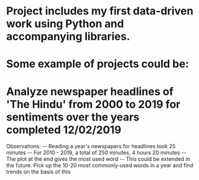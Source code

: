 # Project includes my first data-driven work using Python and accompanying libraries.
# Some example of projects could be:

# Analyze newspaper headlines of 'The Hindu' from 2000 to 2019 for sentiments over the years completed 12/02/2019

Observations:
-- Reading a year's newspapers for headlines took 25 minutes
-- For 2010 - 2019, a total of 250 minutes, 4 hours 20 minutes
-- The plot at the end gives the most used word 
-- This could be extended in the future. Pick up the 10-20 most commonly-used words in a year and find trends on the basis of this 